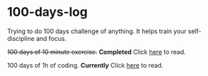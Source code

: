 # 100-days-log

Trying to do 100 days challenge of anything. It helps train your self-discipline and focus.

~~100 days of 10 minute exercise.~~ **Completed** Click [here](https://medium.com/@muhamad_haris/how-i-finished-my-100-day-exercise-challenge-8a85a4f7272c) to read.

100 days of 1h of coding. **Currently** Click [here](lol) to read.
